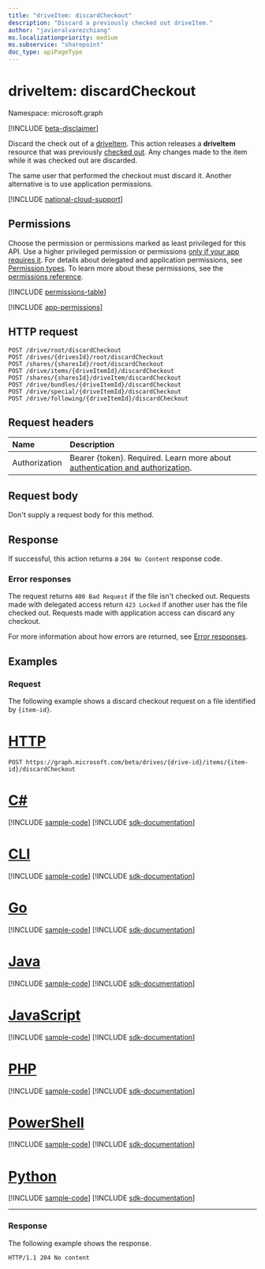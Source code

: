 ```yaml
---
title: "driveItem: discardCheckout"
description: "Discard a previously checked out driveItem."
author: "javieralvarezchiang"
ms.localizationpriority: medium
ms.subservice: "sharepoint"
doc_type: apiPageType
---
```


# driveItem: discardCheckout

Namespace: microsoft.graph

[!INCLUDE [beta-disclaimer](../../includes/beta-disclaimer.md)]


Discard the check out of a [driveItem](../resources/driveitem.md). This action releases a **driveItem** resource that was previously [checked out](driveitem-checkout.md). Any changes made to the item while it was checked out are discarded. 

The same user that performed the checkout must discard it. Another alternative is to use application permissions.


[!INCLUDE [national-cloud-support](../../includes/global-china.md)]

## Permissions

Choose the permission or permissions marked as least privileged for this API. Use a higher privileged permission or permissions [only if your app requires it](/graph/permissions-overview#best-practices-for-using-microsoft-graph-permissions). For details about delegated and application permissions, see [Permission types](/graph/permissions-overview#permission-types). To learn more about these permissions, see the [permissions reference](/graph/permissions-reference).


<!-- {
  "blockType": "permissions",
  "name": "driveitem-discardcheckout-permissions"
}
-->
[!INCLUDE [permissions-table](../includes/permissions/driveitem-discardcheckout-permissions.md)]

[!INCLUDE [app-permissions](../includes/sharepoint-embedded-app-driveitem-permissions.md)]

## HTTP request

``` http
POST /drive/root/discardCheckout
POST /drives/{drivesId}/root/discardCheckout
POST /shares/{sharesId}/root/discardCheckout
POST /drive/items/{driveItemId}/discardCheckout
POST /shares/{sharesId}/driveItem/discardCheckout
POST /drive/bundles/{driveItemId}/discardCheckout
POST /drive/special/{driveItemId}/discardCheckout
POST /drive/following/{driveItemId}/discardCheckout
```

## Request headers

|Name|Description|
|:---|:---|
|Authorization|Bearer {token}. Required. Learn more about [authentication and authorization](/graph/auth/auth-concepts).|

## Request body

Don't supply a request body for this method.

## Response

If successful, this action returns a `204 No Content` response code.

### Error responses

The request returns `400 Bad Request` if the file isn't checked out. Requests made with delegated access return `423 Locked` if another user has the file checked out. Requests made with application access can discard any checkout. 

For more information about how errors are returned, see [Error responses][error-response].

## Examples

### Request

The following example shows a discard checkout request on a file identified by `{item-id}`.
# [HTTP](#tab/http)
<!-- {
  "blockType": "request",
  "name": "driveitemthis.discardcheckout"
}
-->
``` http
POST https://graph.microsoft.com/beta/drives/{drive-id}/items/{item-id}/discardCheckout
```

# [C#](#tab/csharp)
[!INCLUDE [sample-code](../includes/snippets/csharp/driveitemthisdiscardcheckout-csharp-snippets.md)]
[!INCLUDE [sdk-documentation](../includes/snippets/snippets-sdk-documentation-link.md)]

# [CLI](#tab/cli)
[!INCLUDE [sample-code](../includes/snippets/cli/driveitemthisdiscardcheckout-cli-snippets.md)]
[!INCLUDE [sdk-documentation](../includes/snippets/snippets-sdk-documentation-link.md)]

# [Go](#tab/go)
[!INCLUDE [sample-code](../includes/snippets/go/driveitemthisdiscardcheckout-go-snippets.md)]
[!INCLUDE [sdk-documentation](../includes/snippets/snippets-sdk-documentation-link.md)]

# [Java](#tab/java)
[!INCLUDE [sample-code](../includes/snippets/java/driveitemthisdiscardcheckout-java-snippets.md)]
[!INCLUDE [sdk-documentation](../includes/snippets/snippets-sdk-documentation-link.md)]

# [JavaScript](#tab/javascript)
[!INCLUDE [sample-code](../includes/snippets/javascript/driveitemthisdiscardcheckout-javascript-snippets.md)]
[!INCLUDE [sdk-documentation](../includes/snippets/snippets-sdk-documentation-link.md)]

# [PHP](#tab/php)
[!INCLUDE [sample-code](../includes/snippets/php/driveitemthisdiscardcheckout-php-snippets.md)]
[!INCLUDE [sdk-documentation](../includes/snippets/snippets-sdk-documentation-link.md)]

# [PowerShell](#tab/powershell)
[!INCLUDE [sample-code](../includes/snippets/powershell/driveitemthisdiscardcheckout-powershell-snippets.md)]
[!INCLUDE [sdk-documentation](../includes/snippets/snippets-sdk-documentation-link.md)]

# [Python](#tab/python)
[!INCLUDE [sample-code](../includes/snippets/python/driveitemthisdiscardcheckout-python-snippets.md)]
[!INCLUDE [sdk-documentation](../includes/snippets/snippets-sdk-documentation-link.md)]

---

### Response

The following example shows the response.

<!-- { "blockType": "response" } -->

```http
HTTP/1.1 204 No content
```

[error-response]: /graph/errors
